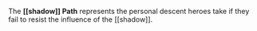 The **[[shadow]] Path** represents the personal descent heroes take if they fail to resist the influence of the [[shadow]].